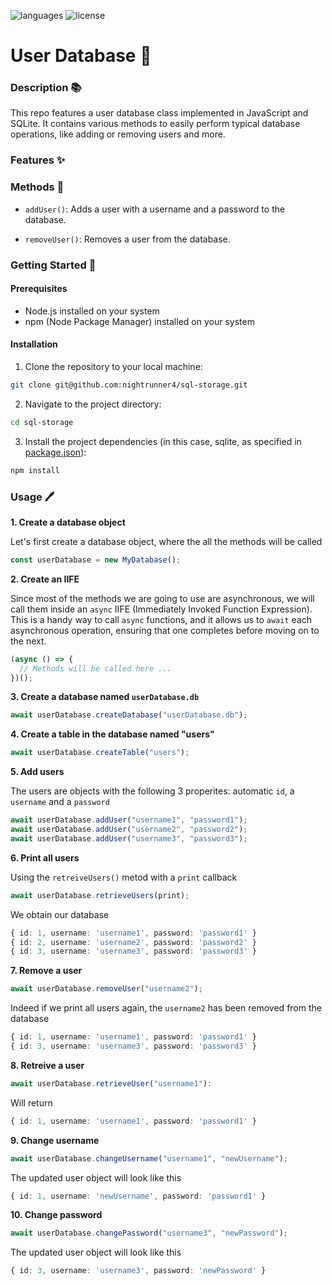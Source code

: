 ![languages](https://img.shields.io/badge/languages-ts-blue)
![license](https://img.shields.io/badge/license-MIT-green)

# User Database 👤

### Description 📚

This repo features a user database class implemented in JavaScript and SQLite. It contains various methods to easily perform typical database operations, like adding or removing users and more.

### Features ✨

### Methods 🔧

- `addUser()`: Adds a user with a username and a password to the database.

- `removeUser()`: Removes a user from the database.

### Getting Started 🏁

#### Prerequisites

- Node.js installed on your system
- npm (Node Package Manager) installed on your system

#### Installation

1. Clone the repository to your local machine:

```sh
git clone git@github.com:nightrunner4/sql-storage.git
```

2. Navigate to the project directory:

```sh
cd sql-storage
```

3. Install the project dependencies (in this case, sqlite, as specified in [package.json](./package.json)):

```sh
npm install
```

### Usage 🖊️

**1. Create a database object**

Let's first create a database object, where the all the methods will be called

```typescript
const userDatabase = new MyDatabase();
```

**2. Create an IIFE**

Since most of the methods we are going to use are asynchronous, we will call them inside an `async` IIFE (Immediately Invoked Function Expression). This is a handy way to call `async` functions, and it allows us to `await` each asynchronous operation, ensuring that one completes before moving on to the next.

```typescript
(async () => {
  // Methods will be called here ...
})();
```

**3. Create a database named `userDatabase.db`**

```typescript
await userDatabase.createDatabase("userDatabase.db");
```

**4. Create a table in the database named "users"**

```typescript
await userDatabase.createTable("users");
```

**5. Add users**

The users are objects with the following 3 properites: automatic `id`, a `username` and a `password`

```typescript
await userDatabase.addUser("username1", "password1");
await userDatabase.addUser("username2", "password2");
await userDatabase.addUser("username3", "password3");
```

**6. Print all users**

Using the `retreiveUsers()` metod with a `print` callback

```typescript
await userDatabase.retrieveUsers(print);
```

We obtain our database

```typescript
{ id: 1, username: 'username1', password: 'password1' }
{ id: 2, username: 'username2', password: 'password2' }
{ id: 3, username: 'username3', password: 'password3' }
```

**7. Remove a user**

```typescript
await userDatabase.removeUser("username2");
```

Indeed if we print all users again, the `username2` has been removed from the database

```typescript
{ id: 1, username: 'username1', password: 'password1' }
{ id: 3, username: 'username3', password: 'password3' }
```

**8. Retreive a user**

```typescript
await userDatabase.retrieveUser("username1"):
```

Will return

```typescript
{ id: 1, username: 'username1', password: 'password1' }
```

**9. Change username**

```typescript
await userDatabase.changeUsername("username1", "newUsername");
```

The updated user object will look like this

```typescript
{ id: 1, username: 'newUsername', password: 'password1' }
```

**10. Change password**

```typescript
await userDatabase.changePassword("username3", "newPassword");
```

The updated user object will look like this

```typescript
{ id: 3, username: 'username3', password: 'newPassword' }
```
